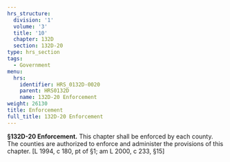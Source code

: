 ```yaml
---
hrs_structure:
  division: '1'
  volume: '3'
  title: '10'
  chapter: 132D
  section: 132D-20
type: hrs_section
tags:
  - Government
menu:
  hrs:
    identifier: HRS_0132D-0020
    parent: HRS0132D
    name: 132D-20 Enforcement
weight: 26130
title: Enforcement
full_title: 132D-20 Enforcement
---
```

**§132D-20 Enforcement.** This chapter shall be enforced by each county. The counties are authorized to enforce and administer the provisions of this chapter. [L 1994, c 180, pt of §1; am L 2000, c 233, §15]